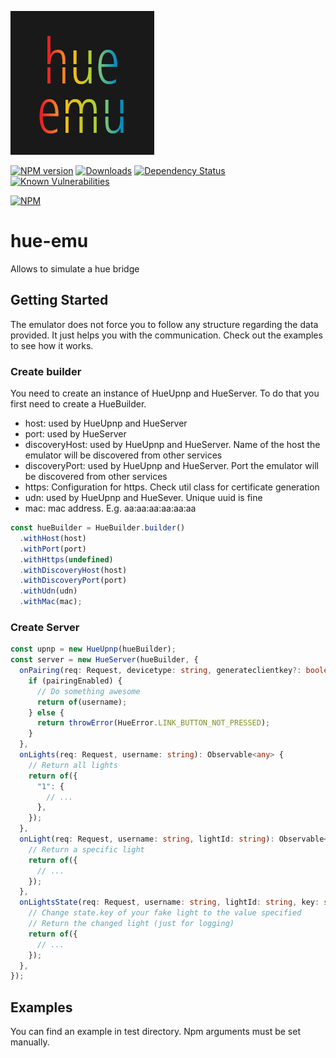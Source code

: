 ![Logo](resources/hue-emu-logo.png)

[![NPM version](http://img.shields.io/npm/v/hue-emu.svg)](https://www.npmjs.com/package/hue-emu)
[![Downloads](https://img.shields.io/npm/dm/hue-emu.svg)](https://www.npmjs.com/package/hue-emu)
[![Dependency Status](https://david-dm.org/holomekc/hue-emu.svg)](https://david-dm.org/holomekc/hue-emu)
[![Known Vulnerabilities](https://snyk.io/test/github/holomekc/hue-emu/badge.svg)](https://snyk.io/test/github/holomekc/hue-emu)

[![NPM](https://nodei.co/npm/hue-emu.png)](https://nodei.co/npm/hue-emu/)

# hue-emu

Allows to simulate a hue bridge

## Getting Started

The emulator does not force you to follow any structure regarding the data provided. It just helps you with the communication. Check out the examples to see how it works.

### Create builder

You need to create an instance of HueUpnp and HueServer. To do that you first need to create a HueBuilder.

- host: used by HueUpnp and HueServer
- port: used by HueServer
- discoveryHost: used by HueUpnp and HueServer. Name of the host the emulator will be discovered from other services
- discoveryPort: used by HueUpnp and HueServer. Port the emulator will be discovered from other services
- https: Configuration for https. Check util class for certificate generation
- udn: used by HueUpnp and HueSever. Unique uuid is fine
- mac: mac address. E.g. aa:aa:aa:aa:aa:aa

```typescript
const hueBuilder = HueBuilder.builder()
  .withHost(host)
  .withPort(port)
  .withHttps(undefined)
  .withDiscoveryHost(host)
  .withDiscoveryPort(port)
  .withUdn(udn)
  .withMac(mac);
```

### Create Server

```typescript
const upnp = new HueUpnp(hueBuilder);
const server = new HueServer(hueBuilder, {
  onPairing(req: Request, devicetype: string, generateclientkey?: boolean): Observable<string> {
    if (pairingEnabled) {
      // Do something awesome
      return of(username);
    } else {
      return throwError(HueError.LINK_BUTTON_NOT_PRESSED);
    }
  },
  onLights(req: Request, username: string): Observable<any> {
    // Return all lights
    return of({
      "1": {
        // ...
      },
    });
  },
  onLight(req: Request, username: string, lightId: string): Observable<any> {
    // Return a specific light
    return of({
      // ...
    });
  },
  onLightsState(req: Request, username: string, lightId: string, key: string, value: any): Observable<any> {
    // Change state.key of your fake light to the value specified
    // Return the changed light (just for logging)
    return of({
      // ...
    });
  },
});
```

## Examples

You can find an example in test directory. Npm arguments must be set manually.

